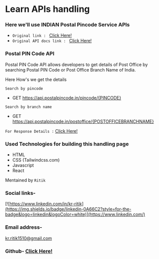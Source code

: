 # Learn APIs handling

### Here we'll use INDIAN Postal Pincode Service APIs  
* `Original link : ` <a href="http://www.postalpincode.in/">Click Here!</a><br>
* `Original API docs link : ` <a href="http://www.postalpincode.in/Api-Details">Click Here!</a>

### Postal PIN Code API
Postal PIN Code API allows developers to get details of Post Office by searching Postal PIN Code or Post Office Branch Name of India.

Here How's we get the details<br>

`Search by pincode` 
* GET https://api.postalpincode.in/pincode/{PINCODE} <br> 
  
`Search by branch name`<br> 

* GET https://api.postalpincode.in/postoffice/{POSTOFFICEBRANCHNAME}

`For Response Details :` <a href="http://www.postalpincode.in/Api-Details">Click Here!</a>

### Used Technologies for building this handling page 
* HTML
* CSS (Tailwindcss.com)
* Javascript 
* React 

Mentained by `Ritik` <br>
### Social links-
[![https://www.linkedin.com/in/kr-ritik](https://img.shields.io/badge/linkedin-0A66C2?style=for-the-badge&logo=linkedin&logoColor=white)](https://www.linkedin.com/)

### Email address-
kr.ritik1510@gmail.com

### Github- <a href="https://github.com/Ritik1510/">Click Here!</a>